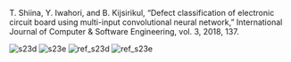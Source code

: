 T. Shiina, Y. Iwahori, and B. Kijsirikul, “Defect classification of electronic circuit board using multi-input convolutional neural network,” International Journal of Computer & Software Engineering, vol. 3, 2018, 137.

![s23d](https://user-images.githubusercontent.com/124348594/219949919-6b54f072-b5dc-4793-8d2a-16c49f58c4fd.png)
![s23e](https://user-images.githubusercontent.com/124348594/219949920-3b1c1166-8963-4df1-bea8-35ef646921b1.png)
![ref_s23d](https://user-images.githubusercontent.com/124348594/219949915-96afe01d-5056-42b2-968e-ec47cdbdbbbc.png)
![ref_s23e](https://user-images.githubusercontent.com/124348594/219949917-562e416e-bd51-4b5d-8b9f-01d0a92dc276.png)
